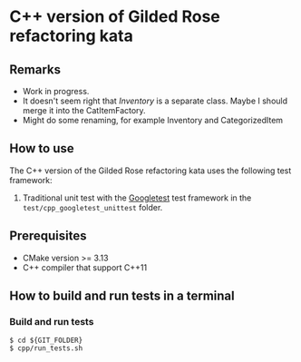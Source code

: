 # C++ version of Gilded Rose refactoring kata

## Remarks
* Work in progress.
* It doesn't seem right that _Inventory_ is a separate class. Maybe I should merge it into the CatItemFactory.
* Might do some renaming, for example Inventory and CategorizedItem

## How to use
The C++ version of the Gilded Rose refactoring kata uses the following test framework:
  1. Traditional unit test with the [Googletest](https://github.com/google/googletest) test framework in the `test/cpp_googletest_unittest` folder.

## Prerequisites

* CMake version >= 3.13
* C++ compiler that support C++11

## How to build and run tests in a terminal

### Build and run tests

    $ cd ${GIT_FOLDER}
    $ cpp/run_tests.sh
